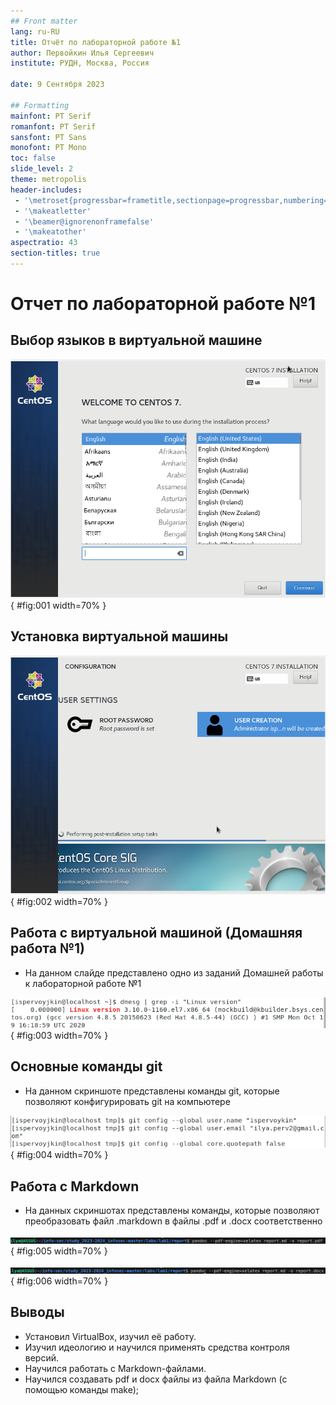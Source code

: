 ```yaml
---
## Front matter
lang: ru-RU
title: Отчёт по лабораторной работе №1
author: Первойкин Илья Сергеевич
institute: РУДН, Москва, Россия

date: 9 Сентября 2023

## Formatting
mainfont: PT Serif
romanfont: PT Serif
sansfont: PT Sans
monofont: PT Mono
toc: false
slide_level: 2
theme: metropolis
header-includes:
 - '\metroset{progressbar=frametitle,sectionpage=progressbar,numbering=fraction}'
 - '\makeatletter'
 - '\beamer@ignorenonframefalse'
 - '\makeatother'
aspectratio: 43
section-titles: true
---
```


# Отчет по лабораторной работе №1

## Выбор языков в виртуальной машине

![Выбор языков](image/1.png){ #fig:001 width=70% }

## Установка виртуальной машины

![Установка](image/2.png){ #fig:002 width=70% }

## Работа с виртуальной машиной (Домашняя работа №1)
 
- На данном слайде представлено одно из заданий Домашней работы к лабораторной работе №1

![Задание](image/3.png){ #fig:003 width=70% }

## Основные команды git

- На данном скриншоте представлены команды git, которые позволяют конфигурировать git на компьютере

![Задание](image/4.png){ #fig:004 width=70% }

## Работа с Markdown

- На данных скриншотах представлены команды, которые позволяют преобразовать файл .markdown в файлы .pdf и .docx соответственно

![Задание](image/5.png){ #fig:005 width=70% }

![Задание](image/6.png){ #fig:006 width=70% }

## Выводы

- Установил VirtualBox, изучил её работу. 
- Изучил идеологию и научился применять средства контроля версий. 
- Научился работать с Markdown-файлами.
- Научился создавать pdf и docx файлы из файла Markdown (с помощью команды make);